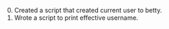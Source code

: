 0. Created a script that created current user to betty.
1. Wrote a script to print effective username.
